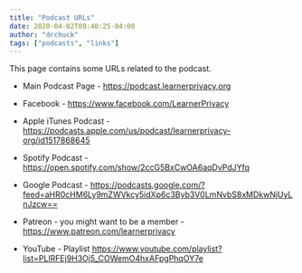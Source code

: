 ```yaml
---
title: "Podcast URLs"
date: 2020-04-02T09:40:25-04:00
author: "drchuck"
tags: ["podcasts", "links"]
---
```


This page contains some URLs related to the podcast.

* Main Podcast Page -
https://podcast.learnerprivacy.org

* Facebook - 
https://www.facebook.com/LearnerPrivacy

* Apple iTunes Podcast - 
https://podcasts.apple.com/us/podcast/learnerprivacy-org/id1517868645

* Spotify Podcast - 
https://open.spotify.com/show/2ccG5BxCwOA6aqDvPdJYfq

* Google Podcast - 
https://podcasts.google.com/?feed=aHR0cHM6Ly9mZWVkcy5idXp6c3Byb3V0LmNvbS8xMDkwNjUyLnJzcw==

* Patreon - you might want to be a member - 
https://www.patreon.com/learnerprivacy

* YouTube - Playlist
https://www.youtube.com/playlist?list=PLlRFEj9H3Oj5_COWemO4hxAFpgPhqOY7e





